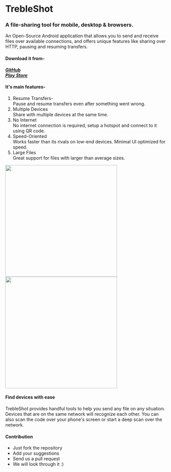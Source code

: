 # TrebleShot
### A file-sharing tool for mobile, desktop & browsers.
An Open-Source Android application that allows you to send and receive files over available connections, and offers unique features like sharing over HTTP, pausing and resuming transfers.  
#### Download it from-  
**_[GitHub](https://github.com/trebleshot/android)_**     
**_[Play Store](https://play.google.com/store/apps/details?id=com.genonbeta.TrebleShot)_**     
#### It's main features-  
1. Resume Transfers-  
Pause and resume transfers even after something went wrong.  
2. Multiple Devices  
Share with multiple devices at the same time.  
3. No Internet  
No internet connection is required, setup a hotspot and connect to it using QR code.  
4. Speed-Oriented  
Works faster than its rivals on low-end devices. Minimal UI optimized for speed.  
5. Large Files  
Great support for files with larger than average sizes.  
  
<img src="img/shot3.webp" width="350"> <img src="img/shot_2.webp" width="350">     
#### Find devices with ease   
TrebleShot provides handful tools to help you send any file on any situation. Devices that are on the same network will recognize each other. You can also scan the code over your phone's screen or start a deep scan over the network.    
#### Contribution   
- Just fork the repository  
- Add your suggestions  
- Send us a pull request  
- We will look through it :)  
